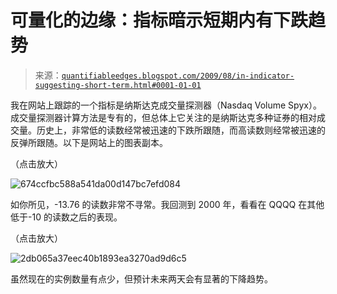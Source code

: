 <!--yml

分类：未分类

日期：2024-05-18 13:16:42

-->

# 可量化的边缘：指标暗示短期内有下跌趋势

> 来源：[`quantifiableedges.blogspot.com/2009/08/in-indicator-suggesting-short-term.html#0001-01-01`](http://quantifiableedges.blogspot.com/2009/08/in-indicator-suggesting-short-term.html#0001-01-01)

我在网站上跟踪的一个指标是纳斯达克成交量探测器（Nasdaq Volume Spyx）。成交量探测器计算方法是专有的，但总体上它关注的是纳斯达克多种证券的相对成交量。历史上，非常低的读数经常被迅速的下跌所跟随，而高读数则经常被迅速的反弹所跟随。以下是网站上的图表副本。

（点击放大）

![674ccfbc588a541da00d147bc7efd084](https://blogger.googleusercontent.com/img/b/R29vZ2xl/AVvXsEguqf3jkocgoekL3t7mgpiworuqzUQgOFIhIfDFsvBDeAW0M1CLBfFq1cbHmkOOcEbs5kNHLRx3zJ6zVpeeky0srBGyY8B_p3yJteLmzCp6r2IL9OBpxIm9blerKq0GH6HzL4_Q8zaORTo_/s1600-h/12chart.png)

如你所见，-13.76 的读数非常不寻常。我回测到 2000 年，看看在 QQQQ 在其他低于-10 的读数之后的表现。

（点击放大）

![2db065a37eec40b1893ea3270ad9d6c5](https://blogger.googleusercontent.com/img/b/R29vZ2xl/AVvXsEj4_B-Jiyf9BV6SaIMGS_GnhweiRunlhY3Y3dB_jFizAsIaHf99qMr1MtAGP-46IG-hx9A2hGz3PmVMSGVaweGwvDIFe6imZ93DlGDc4zZfRYj4nZBPnqDfZ0MdwWU3TDYXtt7TOC29EuKj/s1600-h/2009-8-3+png.png)

虽然现在的实例数量有点少，但预计未来两天会有显著的下降趋势。
